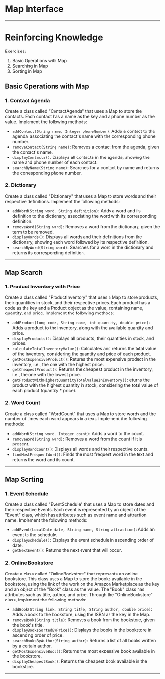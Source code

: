 # Map Interface

----

# Reinforcing Knowledge

Exercises:

1. Basic Operations with Map
2. Searching in Map
3. Sorting in Map

## Basic Operations with Map

### 1. Contact Agenda
<p>Create a class called "ContactAgenda" that uses a Map to store the contacts. Each contact has a name as the key and a phone number as the value. Implement the following methods:

- `addContact(String name, Integer phoneNumber)`: Adds a contact to the agenda, associating the contact's name with the corresponding phone number.
- `removeContact(String name)`: Removes a contact from the agenda, given the contact's name.
- `displayContacts()`: Displays all contacts in the agenda, showing the name and phone number of each contact.
- `searchByName(String name)`: Searches for a contact by name and returns the corresponding phone number.
</p>

### 2. Dictionary
<p>Create a class called "Dictionary" that uses a Map to store words and their respective definitions. Implement the following methods:

- `addWord(String word, String definition)`: Adds a word and its definition to the dictionary, associating the word with its corresponding definition.
- `removeWord(String word)`: Removes a word from the dictionary, given the term to be removed.
- `displayWords()`: Displays all words and their definitions from the dictionary, showing each word followed by its respective definition.
- `searchByWord(String word)`: Searches for a word in the dictionary and returns its corresponding definition.
</p>

----

## Map Search

### 1. Product Inventory with Price

<p>Create a class called "ProductInventory" that uses a Map to store products, their quantities in stock, and their respective prices. Each product has a code as the key and a Product object as the value, containing name, quantity, and price. Implement the following methods:

- `addProduct(long code, String name, int quantity, double price)`: Adds a product to the inventory, along with the available quantity and price.
- `displayProducts()`: Displays all products, their quantities in stock, and prices.
- `calculateTotalInventoryValue()`: Calculates and returns the total value of the inventory, considering the quantity and price of each product.
- `getMostExpensiveProduct()`: Returns the most expensive product in the inventory, i.e., the one with the highest price.
- `getCheapestProduct()`: Returns the cheapest product in the inventory, i.e., the one with the lowest price.
- `getProductWithHighestQuantityTotalValueInInventory()`: eturns the product with the highest quantity in stock, considering the total value of each product (quantity * price).
</p>

### 2. Word Count

<p>Create a class called "WordCount" that uses a Map to store words and the number of times each word appears in a text. Implement the following methods:

- `addWord(String word, Integer count)`: Adds a word to the count.
- `removeWord(String word)`: Removes a word from the count if it is present.
- `displayWordCount()`: Displays all words and their respective counts.
- `findMostFrequentWord()`:  Finds the most frequent word in the text and returns the word and its count.
</p>

-------

## Map Sorting

### 1.  Event Schedule

<p>Create a class called "EventSchedule" that uses a Map to store dates and their respective Events. Each event is represented by an object of the "Event" class, which has attributes such as event name and attraction name. Implement the following methods:

- `addEvent(LocalDate date, String name, String attraction)`: Adds an event to the schedule.
- `displaySchedule()`: Displays the event schedule in ascending order of date.
- `getNextEvent()`:  Returns the next event that will occur.

</p>

### 2. Online Bookstore

<p>Create a class called "OnlineBookstore" that represents an online bookstore. This class uses a Map to store the books available in the bookstore, using the link of the work on the Amazon Marketplace as the key and an object of the "Book" class as the value. The "Book" class has attributes such as title, author, and price. Through the "OnlineBookstore" class, implement the following methods:

- `addBook(String link, String title, String author, double price)`: Adds a book to the bookstore, using the ISBN as the key in the Map.
- `removeBook(String title)`: Removes a book from the bookstore, given the book's title.
- `displayBooksSortedByPrice()`: Displays the books in the bookstore in ascending order of price.
- `searchBooksByAuthor(String author)`: Returns a list of all books written by a certain author.
- `getMostExpensiveBook()`: Returns the most expensive book available in the bookstore.
- `displayCheapestBook()`: Returns the cheapest book available in the bookstore.

</p>

---
